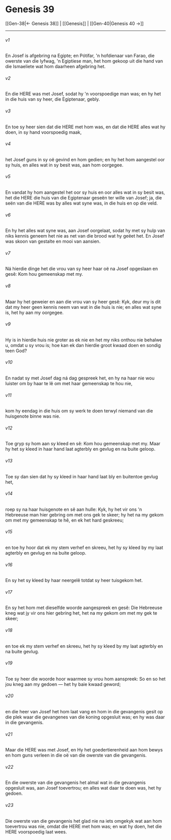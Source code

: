 # Genesis 39

[[Gen-38|← Genesis 38]] | [[Genesis]] | [[Gen-40|Genesis 40 →]]
***

###### v1
En Josef is afgebring na Egipte; en Pótifar, 'n hofdienaar van Farao, die owerste van die lyfwag, 'n Egiptiese man, het hom gekoop uit die hand van die Ismaeliete wat hom daarheen afgebring het. 
###### v2
En die HERE was met Josef, sodat hy 'n voorspoedige man was; en hy het in die huis van sy heer, die Egiptenaar, gebly. 
###### v3
En toe sy heer sien dat die HERE met hom was, en dat die HERE alles wat hy doen, in sy hand voorspoedig maak, 
###### v4
het Josef guns in sy oë gevind en hom gedien; en hy het hom aangestel oor sy huis, en alles wat in sy besit was, aan hom oorgegee. 
###### v5
En vandat hy hom aangestel het oor sy huis en oor alles wat in sy besit was, het die HERE die huis van die Egiptenaar geseën ter wille van Josef; ja, die seën van die HERE was by alles wat syne was, in die huis en op die veld. 
###### v6
En hy het alles wat syne was, aan Josef oorgelaat, sodat hy met sy hulp van niks kennis geneem het nie as net van die brood wat hy geëet het. En Josef was skoon van gestalte en mooi van aansien. 
###### v7
Ná hierdie dinge het die vrou van sy heer haar oë na Josef opgeslaan en gesê: Kom hou gemeenskap met my. 
###### v8
Maar hy het geweier en aan die vrou van sy heer gesê: Kyk, deur my is dit dat my heer geen kennis neem van wat in die huis is nie; en alles wat syne is, het hy aan my oorgegee. 
###### v9
Hy is in hierdie huis nie groter as ek nie en het my niks onthou nie behalwe u, omdat u sy vrou is; hoe kan ek dan hierdie groot kwaad doen en sondig teen God? 
###### v10
En nadat sy met Josef dag ná dag gespreek het, en hy na haar nie wou luister om by haar te lê om met haar gemeenskap te hou nie, 
###### v11
kom hy eendag in die huis om sy werk te doen terwyl niemand van die huisgenote binne was nie. 
###### v12
Toe gryp sy hom aan sy kleed en sê: Kom hou gemeenskap met my. Maar hy het sy kleed in haar hand laat agterbly en gevlug en na buite geloop. 
###### v13
Toe sy dan sien dat hy sy kleed in haar hand laat bly en buitentoe gevlug het, 
###### v14
roep sy na haar huisgenote en sê aan hulle: Kyk, hy het vir ons 'n Hebreeuse man hier gebring om met ons gek te skeer; hy het na my gekom om met my gemeenskap te hê, en ek het hard geskreeu; 
###### v15
en toe hy hoor dat ek my stem verhef en skreeu, het hy sy kleed by my laat agterbly en gevlug en na buite geloop. 
###### v16
En sy het sy kleed by haar neergelê totdat sy heer tuisgekom het. 
###### v17
En sy het hom met dieselfde woorde aangespreek en gesê: Die Hebreeuse kneg wat jy vir ons hier gebring het, het na my gekom om met my gek te skeer; 
###### v18
en toe ek my stem verhef en skreeu, het hy sy kleed by my laat agterbly en na buite gevlug. 
###### v19
Toe sy heer die woorde hoor waarmee sy vrou hom aanspreek: So en so het jou kneg aan my gedoen — het hy baie kwaad geword; 
###### v20
en die heer van Josef het hom laat vang en hom in die gevangenis gesit op die plek waar die gevangenes van die koning opgesluit was; en hy was daar in die gevangenis. 
###### v21
Maar die HERE was met Josef, en Hy het goedertierenheid aan hom bewys en hom guns verleen in die oë van die owerste van die gevangenis. 
###### v22
En die owerste van die gevangenis het almal wat in die gevangenis opgesluit was, aan Josef toevertrou; en alles wat daar te doen was, het hy gedoen. 
###### v23
Die owerste van die gevangenis het glad nie na iets omgekyk wat aan hom toevertrou was nie, omdat die HERE met hom was; en wat hy doen, het die HERE voorspoedig laat wees. 
